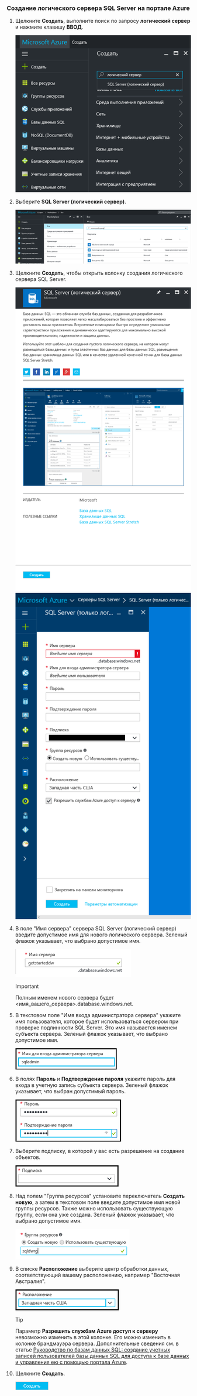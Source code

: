 ### <a name="create-a-new-logical-sql-server-in-the-azure-portal"></a>Создание логического сервера SQL Server на портале Azure

1. Щелкните **Создать**, выполните поиск по запросу **логический сервер** и нажмите клавишу **ВВОД**.

    ![поиск логического сервера](./media/sql-data-warehouse-create-logical-server/search-logical-server.png)
2. Выберите **SQL Server (логический сервер)**. 

    ![выбор логического сервера](./media/sql-data-warehouse-create-logical-server/select-logical-server.png)
  
3. Щелкните **Создать**, чтобы открыть колонку создания логического сервера SQL Server.

   <kbd> ![откройте колонку логического сервера](./media/sql-data-warehouse-create-logical-server/open-logical-server-blade.png) </kbd>
    <kbd>![колонка логического сервера](./media/sql-data-warehouse-create-logical-server/logical-server-blade.png) </kbd>
  
3. В поле "Имя сервера" сервера SQL Server (логический сервер) введите допустимое имя для нового логического сервера. Зеленый флажок указывает, что выбрано допустимое имя.
    
    ![Имя нового сервера](./media/sql-data-warehouse-create-logical-server/new-name-logical-server.png)

    > [!IMPORTANT]
    > Полным именем нового сервера будет <имя_вашего_сервера>.database.windows.net.
    >
    
4. В текстовом поле "Имя входа администратора сервера" укажите имя пользователя, которое будет использоваться сервером при проверке подлинности SQL Server. Это имя называется именем субъекта сервера. Зеленый флажок указывает, что выбрано допустимое имя.
    
    ![Учетные данные администратора SQL](./media/sql-data-warehouse-create-logical-server/sql-admin-login.png)
5. В полях **Пароль** и **Подтверждение пароля** укажите пароль для входа в учетную запись субъекта сервера. Зеленый флажок указывает, что выбран допустимый пароль.
    
    ![Пароль администратора SQL](./media/sql-data-warehouse-create-logical-server/sql-admin-password.png)
6. Выберите подписку, в которой у вас есть разрешение на создание объектов.

    ![Подписка](./media/sql-data-warehouse-create-logical-server/subscription.png)
7. Над полем "Группа ресурсов" установите переключатель **Создать новую**, а затем в текстовом поле введите допустимое имя новой группы ресурсов. Также можно использовать существующую группу, если она уже создана. Зеленый флажок указывает, что выбрано допустимое имя.

    ![Создание группы ресурсов](./media/sql-data-warehouse-create-logical-server/new-resource-group.png)

8. В списке **Расположение** выберите центр обработки данных, соответствующий вашему расположению, например "Восточная Австралия".
    
    ![Расположение сервера](./media/sql-data-warehouse-create-logical-server/server-location.png)
    
    > [!TIP]
    > Параметр **Разрешить службам Azure доступ к серверу** невозможно изменить в этой колонке. Его можно изменить в колонке брандмауэра сервера. Дополнительные сведения см. в статье [Руководство по базам данных SQL: создание учетных записей пользователей базы данных SQL для доступа к базе данных и управления ею с помощью портала Azure](../articles/sql-database/sql-database-manage-servers-portal.md).
    >
    
9. Щелкните **Создать**.

    ![кнопка "Создать"](./media/sql-data-warehouse-create-logical-server/create.png)


